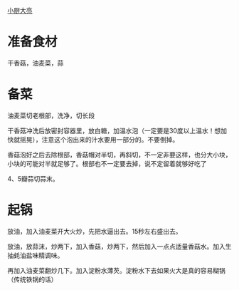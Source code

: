 [小厨大亮](https://www.bilibili.com/video/BV1Vq4y1U7zy/?vd_source=386bdb94ff2a430f8d22a6de9755030c)


# 准备食材

干香菇，油麦菜，蒜

# 备菜

油麦菜切老根部，洗净，切长段

干香菇冲洗后放密封容器里，放白糖，加温水泡（一定要是30度以上温水！想加快就摇晃），注意这个泡出来的汁水要用一部分的。不要倒掉。

香菇泡好之后去除根部，香菇帽对半切，再斜切，不一定非要这样，也分大小块，小块的可能对半就足够了。根部也不一定要去掉，说不定留着就够好吃了

4、5瓣蒜切蒜末。


# 起锅

放油，加入油麦菜开大火炒，先把水逼出去。15秒左右盛出去。

放油，放蒜沫，炒两下，加入香菇，炒两下，然后加入一点点适量香菇水。加入生抽蚝油盐味精调味。

再加入油麦菜翻炒几下。加入淀粉水薄芡。淀粉水下去如果火大是真的容易糊锅（传统铁锅的话）
